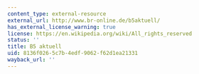 ```yaml
---
content_type: external-resource
external_url: http://www.br-online.de/b5aktuell/
has_external_license_warning: true
license: https://en.wikipedia.org/wiki/All_rights_reserved
status: ''
title: B5 aktuell
uid: 8136f026-5c7b-4edf-9062-f62d1ea21331
wayback_url: ''
---
```

